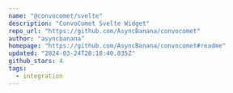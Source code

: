 ```yaml
---
name: "@convocomet/svelte"
description: "ConvoComet Svelte Widget"
repo_url: "https://github.com/AsyncBanana/convocomet"
author: "asyncbanana"
homepage: "https://github.com/AsyncBanana/convocomet#readme"
updated: "2024-03-24T20:18:40.835Z"
github_stars: 4
tags: 
  - integration
---
```

